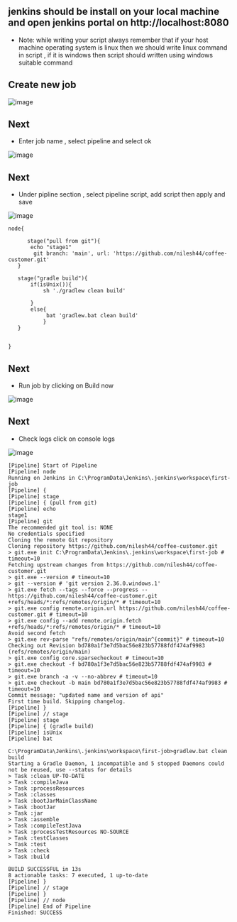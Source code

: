 ## jenkins should be install on your local machine and open jenkins portal on http://localhost:8080

* Note: while writing your script always remember that if your host machine operating system is linux then we should write linux command in script ,
 if it is windows then script should written using windows suitable command 

## Create new job 

![image](https://user-images.githubusercontent.com/44174633/177723933-1cbd7517-7edb-4203-97ca-52aaf5e9cc61.png)

 ## Next 
 * Enter job name , select pipeline and select ok
  
 ![image](https://user-images.githubusercontent.com/44174633/177724133-7e4f1bac-9bf6-4887-801a-3cd9f298f455.png)
 
 ## Next
 * Under pipline section , select pipeline script, add script then apply and save 
 
 ![image](https://user-images.githubusercontent.com/44174633/177724532-61bccbbf-6580-4dd8-a052-dd9f9529c2cf.png)
 
 ```
 node{
  
       stage("pull from git"){
        echo "stage1"
         git branch: 'main', url: 'https://github.com/nilesh44/coffee-customer.git'
    }
    
    stage("gradle build"){
        if(isUnix()){
            sh './gradlew clean build'

        }
        else{
             bat 'gradlew.bat clean build'
            }
    } 
   
    
}
 ```
 
## Next 
* Run job by clicking on Build now

 ![image](https://user-images.githubusercontent.com/44174633/177725374-aa590805-ed0b-486f-b5c1-651133703912.png)

## Next 
* Check logs click on console logs

![image](https://user-images.githubusercontent.com/44174633/177725861-dca4b5ef-99ed-4126-9278-c4090260221f.png)

 ```
[Pipeline] Start of Pipeline
[Pipeline] node
Running on Jenkins in C:\ProgramData\Jenkins\.jenkins\workspace\first-job
[Pipeline] {
[Pipeline] stage
[Pipeline] { (pull from git)
[Pipeline] echo
stage1
[Pipeline] git
The recommended git tool is: NONE
No credentials specified
Cloning the remote Git repository
Cloning repository https://github.com/nilesh44/coffee-customer.git
 > git.exe init C:\ProgramData\Jenkins\.jenkins\workspace\first-job # timeout=10
Fetching upstream changes from https://github.com/nilesh44/coffee-customer.git
 > git.exe --version # timeout=10
 > git --version # 'git version 2.36.0.windows.1'
 > git.exe fetch --tags --force --progress -- https://github.com/nilesh44/coffee-customer.git +refs/heads/*:refs/remotes/origin/* # timeout=10
 > git.exe config remote.origin.url https://github.com/nilesh44/coffee-customer.git # timeout=10
 > git.exe config --add remote.origin.fetch +refs/heads/*:refs/remotes/origin/* # timeout=10
Avoid second fetch
 > git.exe rev-parse "refs/remotes/origin/main^{commit}" # timeout=10
Checking out Revision bd780a1f3e7d5bac56e823b57788fdf474af9983 (refs/remotes/origin/main)
 > git.exe config core.sparsecheckout # timeout=10
 > git.exe checkout -f bd780a1f3e7d5bac56e823b57788fdf474af9983 # timeout=10
 > git.exe branch -a -v --no-abbrev # timeout=10
 > git.exe checkout -b main bd780a1f3e7d5bac56e823b57788fdf474af9983 # timeout=10
Commit message: "updated name and version of api"
First time build. Skipping changelog.
[Pipeline] }
[Pipeline] // stage
[Pipeline] stage
[Pipeline] { (gradle build)
[Pipeline] isUnix
[Pipeline] bat

C:\ProgramData\Jenkins\.jenkins\workspace\first-job>gradlew.bat clean build 
Starting a Gradle Daemon, 1 incompatible and 5 stopped Daemons could not be reused, use --status for details
> Task :clean UP-TO-DATE
> Task :compileJava
> Task :processResources
> Task :classes
> Task :bootJarMainClassName
> Task :bootJar
> Task :jar
> Task :assemble
> Task :compileTestJava
> Task :processTestResources NO-SOURCE
> Task :testClasses
> Task :test
> Task :check
> Task :build

BUILD SUCCESSFUL in 13s
8 actionable tasks: 7 executed, 1 up-to-date
[Pipeline] }
[Pipeline] // stage
[Pipeline] }
[Pipeline] // node
[Pipeline] End of Pipeline
Finished: SUCCESS
 ```
 


